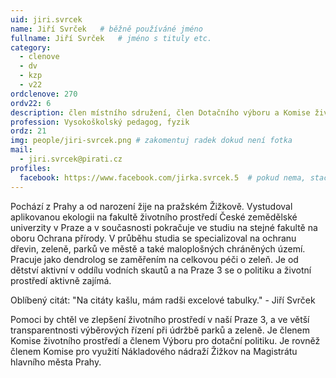 ```yaml
---
uid: jiri.svrcek
name: Jiří Svrček  	# běžně používáné jméno
fullname: Jiří Svrček  	# jméno s tituly etc.
category:
  - clenove
  - dv
  - kzp
  - v22
ordclenove: 270
ordv22: 6
description: člen místního sdružení, člen Dotačního výboru a Komise životního prostředí # zobrazuje se v lide
profession: Vysokoškolský pedagog, fyzik
ordz: 21
img: people/jiri-svrcek.png # zakomentuj radek dokud není fotka
mail:
  - jiri.svrcek@pirati.cz
profiles:
  facebook: https://www.facebook.com/jirka.svrcek.5  # pokud nema, staci smazat tuto radku  
---
```

 
Pochází z Prahy a od narození žije na pražském Žižkově. Vystudoval aplikovanou ekologii na fakultě životního prostředí České zemědělské univerzity v Praze a v současnosti pokračuje ve studiu na stejné fakultě na oboru Ochrana přírody. V průběhu studia se specializoval na ochranu dřevin, zeleně, parků ve městě a také maloplošných chráněných území. Pracuje jako dendrolog se zaměřením na celkovou péči o zeleň. Je od dětství aktivní v oddílu vodních skautů a na Praze 3 se o politiku a životní prostředí aktivně zajímá.

Oblíbený citát: "Na citáty kašlu, mám radši excelové tabulky." - Jiří Svrček

Pomoci by chtěl ve zlepšení životního prostředí v naší Praze 3, a ve větší transparentnosti výběrových řízení při údržbě parků a zeleně. Je členem Komise životního prostředí a členem Výboru pro dotační politiku. Je rovněž členem Komise pro využití Nákladového nádraží Žižkov na Magistrátu hlavního města Prahy. 
